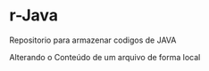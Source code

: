 # r-Java
Repositorio para armazenar codigos de JAVA

Alterando o Conteúdo de um arquivo de forma local